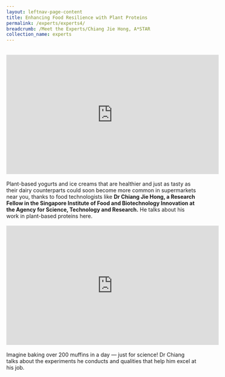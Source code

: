 ```yaml
---
layout: leftnav-page-content
title: Enhancing Food Resilience with Plant Proteins
permalink: /experts/experts4/
breadcrumb: /Meet the Experts/Chiang Jie Hong, A*STAR
collection_name: experts
---
```


<br>
<div class="bp-youtube">
<iframe width="560" height="315" src="https://www.youtube.com/embed/THUBy7AsWAc" frameborder="0" allow="accelerometer; autoplay; clipboard-write; encrypted-media; gyroscope; picture-in-picture" allowfullscreen></iframe>
</div>
<br>
Plant-based yogurts and ice creams that are healthier and just as tasty as their dairy counterparts could soon become more common in supermarkets near you, thanks to food technologists like <b>Dr Chiang Jie Hong, a Research Fellow in the Singapore Institute of Food and Biotechnology Innovation at the Agency for Science, Technology and Research.</b> He talks about his work in plant-based proteins here.
<br>
<br>
<div class="bp-youtube">
<iframe width="560" height="315" src="https://www.youtube.com/embed/zmDwSumyy7M" frameborder="0" allow="accelerometer; autoplay; clipboard-write; encrypted-media; gyroscope; picture-in-picture" allowfullscreen></iframe>
</div>
<br>
Imagine baking over 200 muffins in a day — just for science! Dr Chiang talks about the experiments he conducts and qualities that help him excel at his job.


